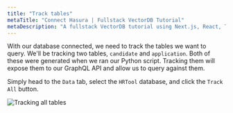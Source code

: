 ```yaml
---
title: "Track tables"
metaTitle: "Connect Hasura | Fullstack VectorDB Tutorial"
metaDescription: "A fullstack VectorDB tutorial using Next.js, React, TypeScript, and Hasura"
---
```


With our database connected, we need to track the tables we want to query. We'll be tracking two tables, `candidate` and
`application`. Both of these were generated when we ran our Python script. Tracking them will expose them to our GraphQL
API and allow us to query against them.

Simply head to the `Data` tab, select the `HRTool` database, and click the `Track All` button.

<!--TODO: Screenshot tracking_all_tables.png  -->

![Tracking all tables](https://graphql-engine-cdn.hasura.io/learn-hasura/assets/graphql-vectordb/track-all-tables.png)
